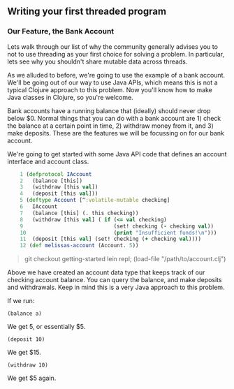 ## Writing your first threaded program

### Our Feature, the Bank Account

Lets walk through our list of why the community generally advises you to not to use threading as your first choice for solving a problem. In particular, lets see why you shouldn't share mutable data across threads.

As we alluded to before, we're going to use the example of a bank account. We'll be going out of our way to use Java APIs, which means this is not a typical Clojure approach to this problem. Now you'll know how to make Java classes in Clojure, so you're welcome.

Bank accounts have a running balance that (ideally) should never drop below $0. Normal things that you can do with a bank account are 1) check the balance at a certain point in time, 2) withdraw money from it, and 3) make deposits. These are the features we will be focussing on for our bank account.

We're going to get started with some Java API code that defines an account interface and account class.

~~~clojure
    1 (defprotocol IAccount
    2   (balance [this])
    3   (withdraw [this val])
    4   (deposit [this val]))
    5 (deftype Account [^:volatile-mutable checking]
    6   IAccount
    7   (balance [this] (. this checking))
    8   (withdraw [this val] ( if (<= val checking)
    9                             (set! checking (- checking val))
    10                            (print "Insufficient funds!\n")))
    11  (deposit [this val] (set! checking (+ checking val))))
    12 (def melissas-account (Account. 5))
~~~

> git checkout getting-started
> lein repl; (load-file "/path/to/account.clj")

Above we have created an account data type that keeps track of our checking account balance.
You can query the balance, and make deposits and withdrawals. Keep in mind this is a very Java approach to this problem.

If we run:

`(balance a)`

We get 5, or essentially $5.

`(deposit 10)`

We get $15.

`(withdraw 10)`

We get $5 again.
